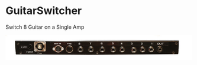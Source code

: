 # GuitarSwitcher
Switch 8 Guitar on a Single Amp

![Guitar Switcher Back](https://github.com/patgadget/GuitarSwitcher/blob/master/Picture/25469894257_199cc6a9e9_z.jpg?raw=true)
